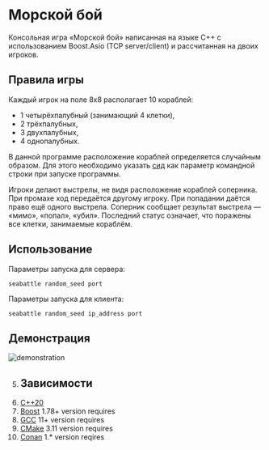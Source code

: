 # **Морской бой**

Консольная игра «Морской бой» написанная на языке C++ с использованием Boost.Asio (TCP server/client) и рассчитанная на двоих игроков.

## **Правила игры**
Каждый игрок на поле 8х8 располагает 10 кораблей:
* 1 четырёхпалубный (занимающий 4 клетки),
* 2 трёхпалубных,
* 3 двухпалубных,
* 4 однопалубных.

В данной программе расположение кораблей определяется случайным образом. Для этого необходимо указать [сид](https://en.wikipedia.org/wiki/Random_seed) как параметр командной строки при запуске программы.

Игроки делают выстрелы, не видя расположение кораблей соперника. При промахе ход передаётся другому игроку. При попадании даётся право ещё одного выстрела. Соперник сообщает результат выстрела — «мимо», «попал», «убил». Последний статус означает, что поражены все клетки, занимаемые кораблём.

## **Использование**
Параметры запуска для сервера:
```
seabattle random_seed port
```
Параметры запуска для клиента:
```
seabattle random_seed ip_address port
```

## **Демонстрация**
![demonstration](images/demonstration.gif)

5. ## **Зависимости**
1. [С++20](https://en.cppreference.com/w/cpp/20)
4. [Boost](https://www.boost.org/users/history/version_1_78_0.html) 1.78+ version requires
5. [GCC](https://gcc.gnu.org/) 11+ version requires
6. [CMake](https://cmake.org) 3.11 version requires
7. [Conan](https://conan.io/) 1.* version reqires
